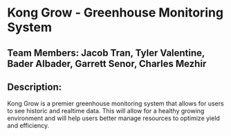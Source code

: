 # Kong Grow - Greenhouse Monitoring System

## Team Members: Jacob Tran, Tyler Valentine, Bader Albader, Garrett Senor, Charles Mezhir

## Description: 
Kong Grow is a premier greenhouse monitoring system that allows for 
users to see historic and realtime data. This will allow for a healthy 
growing environment and will help users better manage resources to optimize 
yield and efficiency. 
